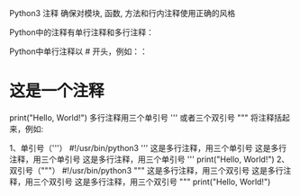 Python3 注释
确保对模块, 函数, 方法和行内注释使用正确的风格

Python中的注释有单行注释和多行注释：

Python中单行注释以 # 开头，例如：：

# 这是一个注释
print("Hello, World!")
多行注释用三个单引号 ''' 或者三个双引号 """ 将注释括起来，例如:

1、单引号（'''）
#!/usr/bin/python3 
'''
这是多行注释，用三个单引号
这是多行注释，用三个单引号 
这是多行注释，用三个单引号
'''
print("Hello, World!")
2、双引号（"""）
#!/usr/bin/python3 
"""
这是多行注释，用三个双引号
这是多行注释，用三个双引号 
这是多行注释，用三个双引号
"""
print("Hello, World!")